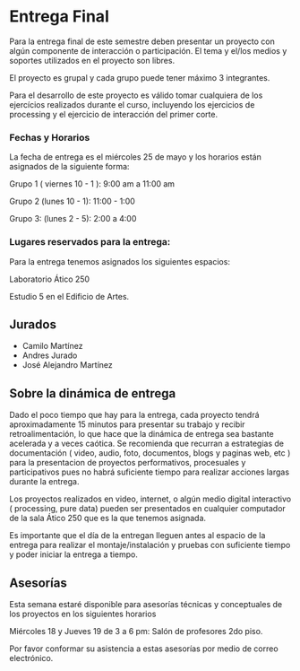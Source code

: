 # Entrega Final

Para la entrega final de este semestre deben presentar un proyecto con algún componente de interacción o participación. El tema y el/los medios y soportes utilizados en el proyecto son libres.  

El proyecto es grupal y cada grupo puede tener máximo 3 integrantes.  

Para el desarrollo de este proyecto es válido tomar cualquiera de los ejercícios realizados durante el curso, incluyendo los ejercicios de processing y el ejercicio de interacción del primer corte.  

### Fechas y Horarios

La fecha de entrega es el miércoles 25 de mayo y los horarios están asignados de la siguiente forma:

Grupo 1 ( viernes 10 - 1 ): 9:00 am a 11:00 am

Grupo 2 (lunes 10 - 1): 11:00 - 1:00

Grupo 3: (lunes 2 - 5): 2:00 a 4:00



### Lugares reservados para la entrega:


Para la entrega tenemos asignados los siguientes espacios:

Laboratorio Ático 250

Estudio 5 en el Edificio de Artes.


## Jurados

  * Camilo Martínez
  * Andres Jurado
  * José Alejandro Martínez

## Sobre la dinámica de entrega

Dado el poco tiempo que hay para la entrega, cada proyecto tendrá aproximadamente 15 minutos para presentar su trabajo y recibir retroalimentación, lo que hace que la dinámica de entrega sea bastante acelerada y a veces caótica.  Se recomienda que recurran a estrategias de documentación ( video, audio, foto, documentos, blogs y paginas web, etc ) para la presentacion de proyectos performativos, procesuales y participativos pues no habrá suficiente tiempo para realizar acciones largas durante la entrega.

Los proyectos realizados en video, internet, o algún medio digital interactivo ( processing, pure data) pueden ser presentados en cualquier computador de la sala Ático 250 que es la que tenemos asignada.

Es importante que el día de la entregan lleguen antes al espacio de la entrega para realizar el montaje/instalación y pruebas con suficiente tiempo y poder iniciar la entrega a tiempo.


## Asesorías

Esta semana estaré disponible para asesorías técnicas y conceptuales de los proyectos en los siguientes horarios

Miércoles 18 y Jueves 19 de 3 a 6 pm: Salón de profesores 2do piso.

Por favor conformar su asistencia a estas asesorías por medio de correo electrónico.
